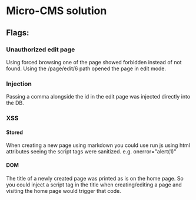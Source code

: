 # Micro-CMS solution

## Flags:

### Unauthorized edit page

Using forced browsing one of the page showed forbidden instead of not found. Using the /page/edit/6 path opened the page in edit mode.

### Injection

Passing a comma alongside the id in the edit page was injected directly into the DB.

### XSS

#### Stored

When creating a new page using markdown you could use run js using html attributes seeing the script tags were sanitized. e.g. onerror="alert(1)"

#### DOM

The title of a newly created page was printed as is on the home page. So you could inject a script tag in the title when creating/editing a page and visiting the home page would trigger that code.
